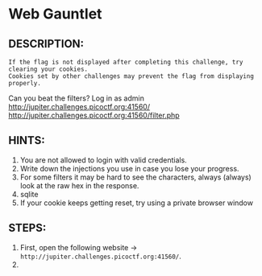 # Web Gauntlet
## DESCRIPTION:
```
If the flag is not displayed after completing this challenge, try clearing your cookies. 
Cookies set by other challenges may prevent the flag from displaying properly.
```
Can you beat the filters? 
Log in as admin http://jupiter.challenges.picoctf.org:41560/
http://jupiter.challenges.picoctf.org:41560/filter.php
## HINTS:
1. You are not allowed to login with valid credentials.
2. Write down the injections you use in case you lose your progress.
3. For some filters it may be hard to see the characters, always (always) look at the raw hex in the response.
4. sqlite
5. If your cookie keeps getting reset, try using a private browser window
## STEPS:
1. First, open the following website -> `http://jupiter.challenges.picoctf.org:41560/`.
2. 
